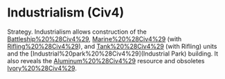 # Industrialism (Civ4)

Strategy.
Industrialism allows construction of the [Battleship%20%28Civ4%29](Battleship), [Marine%20%28Civ4%29](Marine) (with [Rifling%20%28Civ4%29](Rifling)), and [Tank%20%28Civ4%29](Tank) (with Rifling) units and the [Industrial%20park%20%28Civ4%29](Industrial Park) building. It also reveals the [Aluminum%20%28Civ4%29](Aluminum) resource and obsoletes [Ivory%20%28Civ4%29](Ivory).